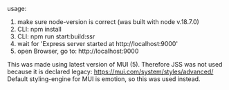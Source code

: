 usage:

1. make sure node-version is correct (was built with node v.18.7.0)
2. CLI: npm install
3. CLI: npm run start:build:ssr
4. wait for 'Express server started at http://localhost:9000'
5. open Browser, go to: http://localhost:9000

This was made using latest version of MUI (5). Therefore JSS was not used because it is declared legacy: https://mui.com/system/styles/advanced/
Default styling-engine for MUI is emotion, so this was used instead.
